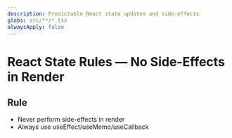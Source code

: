 ```yaml
---
description: Predictable React state updates and side-effects
globs: src/**/*.tsx
alwaysApply: false
---
```

# React State Rules — No Side-Effects in Render
## Rule
- Never perform side-effects in render
- Always use useEffect/useMemo/useCallback
